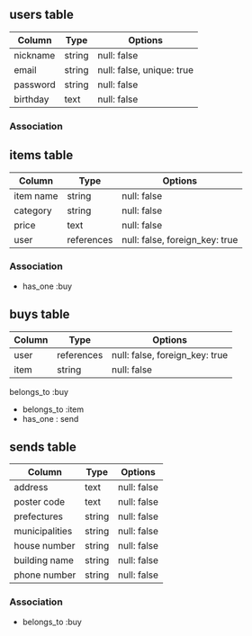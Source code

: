 ## users table

| Column   | Type   | Options                   |
|----------|--------|---------------------------|
| nickname | string | null: false               |
| email    | string | null: false, unique: true |
| password | string | null: false               |
| birthday | text   | null: false               |

### Association


## items table

| Column    | Type       | Options                           |
|-----------|------------|-----------------------------------|
| item name | string     | null: false                       |
| category  | string     | null: false                       |
| price     | text       | null: false                       |
| user      | references | null: false, foreign_key: true|

 ### Association

* has_one :buy


## buys table

| Column    | Type   | Options                           |
|-----------|--------|-----------------------------------|
| user      | references | null: false, foreign_key: true|
| item      | string | null: false                       |

belongs_to :buy

- belongs_to :item
- has_one : send


## sends table

| Column         | Type   | Options     |
|----------------|--------|-------------|
| address        | text   | null: false |
| poster code    | text   | null: false |
| prefectures    | string | null: false |
| municipalities | string | null: false |
| house number   | string | null: false |
| building name  | string | null: false |
| phone number   | string | null: false |

### Association

- belongs_to :buy
